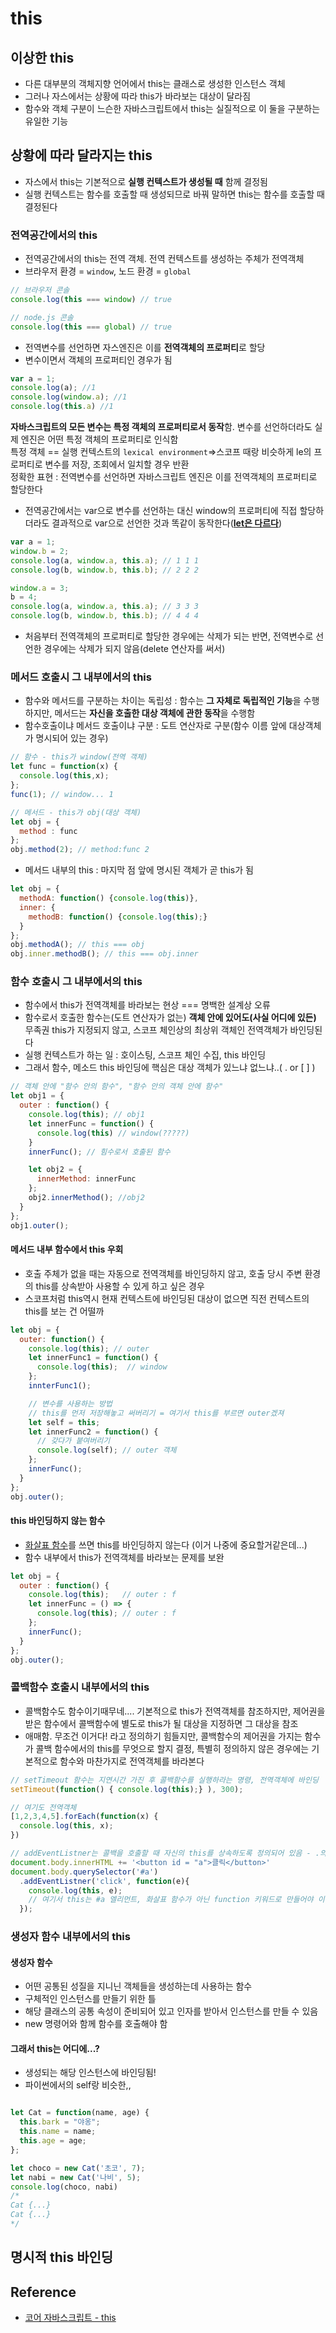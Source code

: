 # this

## 이상한 this
- 다른 대부분의 객체지향 언어에서 this는 클래스로 생성한 인스턴스 객체
- 그러나 자스에서는 상황에 따라 this가 바라보는 대상이 달라짐
- 함수와 객체 구분이 느슨한 자바스크립트에서 this는 실질적으로 이 둘을 구분하는 유일한 기능

## 상황에 따라 달라지는 this
- 자스에서 this는 기본적으로 **실행 컨텍스트가 생성될 때** 함께 결정됨
- 실행 컨텍스트는 함수를 호출할 때 생성되므로 바꿔 말하면 this는 함수를 호출할 때 결정된다

### 전역공간에서의 this
- 전역공간에서의 this는 전역 객체. 전역 컨텍스트를 생성하는 주체가 전역객체
- 브라우저 환경 = `window`, 노드 환경 = `global`
```javascript
// 브라우저 콘솔
console.log(this === window) // true

// node.js 콘솔
console.log(this === global) // true
```
- 전역변수를 선언하면 자스엔진은 이를 **전역객체의 프로퍼티**로 할당
- 변수이면서 객체의 프로퍼티인 경우가 됨
```javascript
var a = 1;
console.log(a); //1
console.log(window.a); //1
console.log(this.a) //1
```
**자바스크립트의 모든 변수는 특정 객체의 프로퍼티로서 동작**함. 변수를 선언하더라도 실제 엔진은 어떤 특정 객체의 프로퍼티로 인식함   
특정 객체 == 실행 컨텍스트의 `lexical environment`=>스코프 때랑 비슷하게 le의 프로퍼티로 변수를 저장, 조회에서 일치할 경우 반환  
정확한 표현 : 전역변수를 선언하면 자바스크립트 엔진은 이를 전역객체의 프로퍼티로 할당한다
- 전역공간에서는 var으로 변수를 선언하는 대신 window의 프로퍼티에 직접 할당하더라도 결과적으로 var으로 선언한 것과 똑같이 동작한다(**[let은 다르다]()**)
```javascript
var a = 1;
window.b = 2;
console.log(a, window.a, this.a); // 1 1 1
console.log(b, window.b, this.b); // 2 2 2

window.a = 3;
b = 4;
console.log(a, window.a, this.a); // 3 3 3
console.log(b, window.b, this.b); // 4 4 4
```

- 처음부터 전역객체의 프로퍼티로 할당한 경우에는 삭제가 되는 반면, 전역변수로 선언한 경우에는 삭제가 되지 않음(delete 연산자를 써서)

### 메서드 호출시 그 내부에서의 this
- 함수와 메서드를 구분하는 차이는 독립성 : 함수는 **그 자체로 독립적인 기능**을 수행하지만, 메서드는 **자신을 호출한 대상 객체에 관한 동작**을 수행함
- 함수호출이냐 메서드 호출이냐 구분 : 도트 연산자로 구분(함수 이름 앞에 대상객체가 명시되어 있는 경우)
```javascript
// 함수 - this가 window(전역 객체)
let func = function(x) {
  console.log(this,x);
};
func(1); // window... 1

// 메서드 - this가 obj(대상 객체)
let obj = {
  method : func
};
obj.method(2); // method:func 2
```
- 메서드 내부의 this : 마지막 점 앞에 명시된 객체가 곧 this가 됨
```javascript
let obj = {
  methodA: function() {console.log(this)},
  inner: {
    methodB: function() {console.log(this);}
  }
};
obj.methodA(); // this === obj
obj.inner.methodB(); // this === obj.inner
```
### 함수 호출시 그 내부에서의 this
- 함수에서 this가 전역객체를 바라보는 현상 === 명백한 설계상 오류
- 함수로서 호출한 함수는(도트 연산자가 없는) **객체 안에 있어도(사실 어디에 있든)** 무족권 this가 지정되지 않고, 스코프 체인상의 최상위 객체인 전역객체가 바인딩된다
- 실행 컨텍스트가 하는 일 : 호이스팅, 스코프 체인 수집, this 바인딩 
- 그래서 함수, 메소드 this 바인딩에 핵심은 대상 객체가 있느냐 없느냐..( . or [ ] )
```javascript
// 객체 안에 "함수 안의 함수", "함수 안의 객체 안에 함수"
let obj1 = {
  outer : function() {
    console.log(this); // obj1
    let innerFunc = function() {
      console.log(this) // window(?????)
    }
    innerFunc(); // 힘수로서 호출된 함수

    let obj2 = {
      innerMethod: innerFunc
    };
    obj2.innerMethod(); //obj2
  }
};
obj1.outer();
```
#### 메서드 내부 함수에서 this 우회
- 호출 주체가 없을 때는 자동으로 전역객체를 바인딩하지 않고, 호출 당시 주변 환경의 this를 상속받아 사용할 수 있게 하고 싶은 경우
- 스코프처럼 this역시 현재 컨텍스트에 바인딩된 대상이 없으면 직전 컨텍스트의 this를 보는 건 어떨까
```javascript
let obj = {
  outer: function() {
    console.log(this); // outer
    let innerFunc1 = function() {
      console.log(this);  // window
    };
    innterFunc1();

    // 변수를 사용하는 방법
    // this를 먼저 저장해놓고 써버리기 = 여기서 this를 부르면 outer겠져
    let self = this;
    let innerFunc2 = function() {
      // 갖다가 붙여버리기
      console.log(self); // outer 객체
    };
    innerFunc();
  }
};
obj.outer();
```

#### this 바인딩하지 않는 함수
- [화살표 함수](arrowFunction.md)를 쓰면 this를 바인딩하지 않는다 (이거 나중에 중요할거같은데...)
- 함수 내부에서 this가 전역객체를 바라보는 문제를 보완
```javascript
let obj = {
  outer : function() {
    console.log(this);   // outer : f
    let innerFunc = () => {
      console.log(this); // outer : f
    };
    innerFunc();
  }
};
obj.outer();
```

### 콜백함수 호출시 내부에서의 this
- 콜백함수도 함수이기때무네.... 기본적으로 this가 전역객체를 참조하지만, 제어권을 받은 함수에서 콜백함수에 별도로 this가 될 대상을 지정하면 그 대상을 참조
- 애매함. 무조건 이거다! 라고 정의하기 힘들지만, 콜백함수의 제어권을 가지는 함수가 콜백 함수에서의 this를 무엇으로 할지 결정, 특별히 정의하지 않은 경우에는 기본적으로 함수와 마찬가지로 전역객체를 바라본다

```javascript
// setTimeout 함수는 지연시간 가진 후 콜백함수를 실행하라는 명령, 전역객체에 바인딩
setTimeout(function() { console.log(this);} ), 300);

// 여기도 전역객체
[1,2,3,4,5].forEach(function(x) {
  console.log(this, x);
})

// addEventListner는 콜백을 호출할 때 자신의 this를 상속하도록 정의되어 있음 - .의 앞부분
document.body.innerHTML += '<button id = "a">클릭</button>'
document.body.querySelector('#a')
  .addEventListner('click', function(e){
    console.log(this, e);
    // 여기서 this는 #a 엘리먼트, 화살표 함수가 아닌 function 키워드로 만들어야 이 this가 먹는다
  });
```
### 생성자 함수 내부에서의 this

#### 생성자 함수
- 어떤 공통된 성질을 지니닌 객체들을 생성하는데 사용하는 함수
- 구체적인 인스턴스를 만들기 위한 틀
- 해당 클래스의 공통 속성이 준비되어 있고 인자를 받아서 인스턴스를 만들 수 있음
- new 명령어와 함께 함수를 호출해야 함

#### 그래서 this는 어디에...?
- 생성되는 해당 인스턴스에 바인딩됨!
- 파이썬에서의 self랑 비슷한,,

```javascript

let Cat = function(name, age) {
  this.bark = "야옹";
  this.name = name;
  this.age = age;
};

let choco = new Cat('초코', 7);
let nabi = new Cat('나비', 5);
console.log(choco, nabi)
/*
Cat {...}
Cat {...}
*/
```

## 명시적 this 바인딩


## Reference
- [코어 자바스크립트 - this](http://www.yes24.com/Product/Goods/78586788?scode=032&OzSrank=1)


